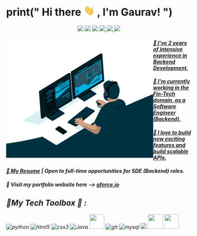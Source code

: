 # print(" Hi there <img src="https://raw.githubusercontent.com/ABSphreak/ABSphreak/master/gifs/Hi.gif" width="30px"> , I'm Gaurav! ")
<div align="center">
  <p>
    <a href="https://www.linkedin.com/in/gaurav-pore-70a6501b0/"><img height="30" src="https://img.shields.io/badge/linkedin-blue.svg?&style=for-the-badge&logo=linkedin&logoColor=white" /></a>
    <a href="https://twitter.com/gaurav_pore"><img height="30" src="https://img.shields.io/badge/twitter-%231DA1F2.svg?&style=for-the-badge&logo=twitter&logoColor=white" /></a>
    <a href="mailto:poregaurav13@gmail.com"><img height="30" src="https://img.shields.io/badge/Gmail-D14836?style=for-the-badge&logo=gmail&logoColor=white"></a>
    <a href="https://www.instagram.com/gaurav._.app/"><img height="30" src="https://img.shields.io/badge/Instagram-E4405F?style=for-the-badge&logo=instagram&logoColor=white"</a>    
    <a href="https://www.facebook.com/gaurav.pore/"><img height="30" src="https://img.shields.io/badge/Facebook-1877F2?style=for-the-badge&logo=facebook&logoColor=white"</a>
    <a href="https://www.hackerrank.com/poregaurav13"><img height="30" src="https://img.shields.io/badge/-Hackerrank-2EC866?style=for-the-badge&logo=HackerRank&logoColor=white"</a>  
   </p>
 </div>

   <img width=400px height=320px align="left" src="https://github.com/gauravpore/gauravpore/blob/main/code.gif"/>	
      
#### <em> 🔸 I've 2 years of intensive experience in Backend Development.
#### <em> 🔸 I'm currently working in the Fin-Tech domain, as a Software Engineer (Backend).
#### <em> 🔸 I love to build new exciting features and build scalable APIs.
#### <em> 🔸 [My Resume](https://drive.google.com/file/d/1ORPN6VjdlAQdmiZVqFgiQiX4rjXXR_89/view?usp=share_link) | Open to full-time opportunities for SDE (Backend) roles.
#### <em> 🔸 Visit my portfolio website here --> [gforce.io](https://gforce.pythonanywhere.com/)
## 📌My Tech Toolbox 🧰 :  
<p align="left">
<img src="https://cdn3.iconfinder.com/data/icons/logos-and-brands-adobe/512/267_Python-512.png" alt="python" width="40" height="40"/> 
<img src="https://upload.wikimedia.org/wikipedia/commons/thumb/6/61/HTML5_logo_and_wordmark.svg/512px-HTML5_logo_and_wordmark.svg.png" alt="html5" height="40"/> 
<img src="https://upload.wikimedia.org/wikipedia/commons/thumb/d/d5/CSS3_logo_and_wordmark.svg/1200px-CSS3_logo_and_wordmark.svg.png" alt="css3" height="40"/> 
<img src="https://cdn4.iconfinder.com/data/icons/logos-and-brands/512/181_Java_logo_logos-512.png" alt="Java" width="40" height="40"/> 
<img src="https://img.icons8.com/fluent/48/26e07f/github.png" width="40" height="40"/>
<img src="https://www.vectorlogo.zone/logos/git-scm/git-scm-icon.svg" alt="git" width="40" height="40"/> 
<img src="https://i.pinimg.com/originals/50/f1/58/50f1582a95bdac10f1c3fa295c8b947b.png" alt="mysql" width="40" height="40"/>
<img src="https://img.icons8.com/windows/32/26e07f/django.png"/>
<img src="https://img.icons8.com/color/48/26e07f/pycharm.png"/ width="40" height="40"/>
<img src="https://img.icons8.com/color/48/26e07f/intellij-idea.png"/ width="40" height="40"/>
</p>

      

